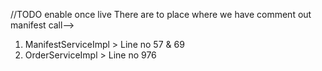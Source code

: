 //TODO enable once live
There are to place where we have comment out manifest call-->
1. ManifestServiceImpl > Line no 57 & 69
2. OrderServiceImpl    > Line no 976
